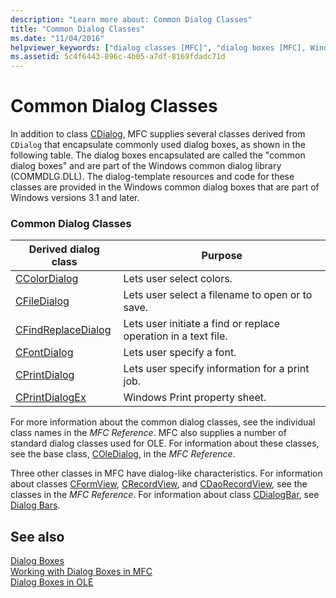 ```yaml
---
description: "Learn more about: Common Dialog Classes"
title: "Common Dialog Classes"
ms.date: "11/04/2016"
helpviewer_keywords: ["dialog classes [MFC]", "dialog boxes [MFC], Windows common dialogs", "common dialog boxes [MFC], common dialog classes", "common dialog classes [MFC]", "MFC dialog boxes [MFC], Windows common dialogs", "Windows common dialogs [MFC]", "dialog classes [MFC], common", "common dialog boxes [MFC]"]
ms.assetid: 5c4f6443-896c-4b05-a7df-8169fdadc71d
---
```

# Common Dialog Classes

In addition to class [CDialog](reference/cdialog-class.md), MFC supplies several classes derived from `CDialog` that encapsulate commonly used dialog boxes, as shown in the following table. The dialog boxes encapsulated are called the "common dialog boxes" and are part of the Windows common dialog library (COMMDLG.DLL). The dialog-template resources and code for these classes are provided in the Windows common dialog boxes that are part of Windows versions 3.1 and later.

### Common Dialog Classes

|Derived dialog class|Purpose|
|--------------------------|-------------|
|[CColorDialog](reference/ccolordialog-class.md)|Lets user select colors.|
|[CFileDialog](reference/cfiledialog-class.md)|Lets user select a filename to open or to save.|
|[CFindReplaceDialog](reference/cfindreplacedialog-class.md)|Lets user initiate a find or replace operation in a text file.|
|[CFontDialog](reference/cfontdialog-class.md)|Lets user specify a font.|
|[CPrintDialog](reference/cprintdialog-class.md)|Lets user specify information for a print job.|
|[CPrintDialogEx](reference/cprintdialogex-class.md)|Windows Print property sheet.|

For more information about the common dialog classes, see the individual class names in the *MFC Reference*. MFC also supplies a number of standard dialog classes used for OLE. For information about these classes, see the base class, [COleDialog](reference/coledialog-class.md), in the *MFC Reference*.

Three other classes in MFC have dialog-like characteristics. For information about classes [CFormView](reference/cformview-class.md), [CRecordView](reference/crecordview-class.md), and [CDaoRecordView](reference/cdaorecordview-class.md), see the classes in the *MFC Reference*. For information about class [CDialogBar](reference/cdialogbar-class.md), see [Dialog Bars](dialog-bars.md).

## See also

[Dialog Boxes](dialog-boxes.md)<br/>
[Working with Dialog Boxes in MFC](life-cycle-of-a-dialog-box.md)<br/>
[Dialog Boxes in OLE](dialog-boxes-in-ole.md)

